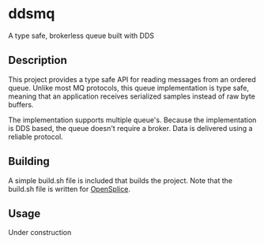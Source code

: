 # ddsmq
A type safe, brokerless queue built with DDS

## Description
This project provides a type safe API for reading messages from an ordered queue. Unlike most MQ protocols, this queue implementation is type safe, meaning that an application receives serialized samples instead of raw byte buffers.

The implementation supports multiple queue's. Because the implementation is DDS based, the queue doesn't require a broker. Data is delivered using a reliable protocol.

## Building
A simple build.sh file is included that builds the project. Note that the build.sh file is written for [OpenSplice](https://github.com/PrismTech/opensplice).

## Usage
Under construction
